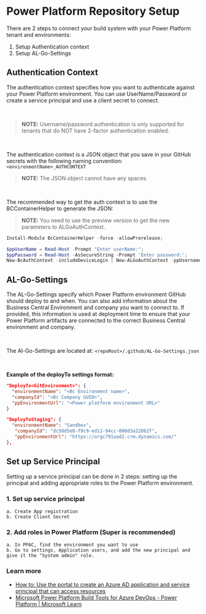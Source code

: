 # Power Platform Repository Setup

There are 2 steps to connect your build system with your Power Platform tenant and environments:

1. Setup Authentication context
2. Setup AL-Go-Settings

## Authentication Context

The authentication context specifies how you want to authenticate against your Power Platform environment. You can use UserName/Password or create a service principal and use a client secret to connect.

<br>

> **NOTE:** Username/password authentication is only supported for tenants that do NOT have 2-factor authentication enabled.

<br>

The authentication context is a JSON object that you save in your GitHub secrets with the following naming convention: `<environmentName>_AUTHCONTEXT`


> **NOTE:** The JSON object cannot have any spaces.

<br>

The recommended way to get the auth context is to use the BCContainerHelper to generate the JSON:
> **NOTE:** You need to use the preview version to get the new parameters to ALGoAuthContext.

```powershell
Install-Module BcContainerHelper -force -allowPrerelease;

$ppUserName = Read-Host -Prompt "Enter userName:";
$ppPassword = Read-Host -AsSecureString -Prompt 'Enter password:';
New-BcAuthContext -includeDeviceLogin | New-ALGoAuthContext -ppUsername $ppUserName -ppPassword $ppPassword
```

## AL-Go-Settings

The AL-Go-Settings specify which Power Platform environment GitHub should deploy to and when. You can also add information about the Business Central Environment and company you want to connect to. If provided, this information is used at deployment time to ensure that your Power Platform artifacts are connected to the correct Business Central environment and company.

<br>

The Al-Go-Settings are located at:  `<repoRoot>/.github/AL-Go-Settings.json`

<br>

**Example of the deployTo settings format:**

```json
"DeployTo<GitEnvironment>": {
  "environmentName": "<Bc Environment name>",
  "companyId": "<Bc Company GUID>",
  "ppEnvironmentUrl": "<Power platform environment URL>"
}
```
```json
"DeployToStaging": {
  "environmentName": "Sandbox",
   "companyId": "dc50d5e8-f9c9-ed11-94cc-000d3a220b2f",
   "ppEnvironmentUrl": "https://orgc791aad2.crm.dynamics.com/"
},
```


## Set up Service Principal

Setting up a service principal can be done in 2 steps: setting up the principal and adding appropriate roles to the Power Platform environment.

### 1. Set up service principal

    a. Create App registration
    b. Create Client Secret

### 2. Add roles in Power Platform (Super is recommended)

    a. In PPAC, find the environment you want to use
    b. Go to settings, Application users, and add the new principal and give it the "System admin" role.

### Learn more

- [How to: Use the portal to create an Azure AD application and service principal that can access resources](https://docs.microsoft.com/en-us/azure/active-directory/develop/howto-create-service-principal-portal)
- [Microsoft Power Platform Build Tools for Azure DevOps - Power Platform | Microsoft Learn](https://docs.microsoft.com/en-us/learn/modules/introduction-power-platform-build-tools/)
